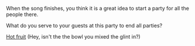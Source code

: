 When the song finishes, you think it is a great idea to start a party for all the people there.

What do you serve to your guests at this party to end all parties?

[Hot fruit](../english/madness/cthulhu.md) (Hey, isn't the the bowl you mixed the glint in?)
